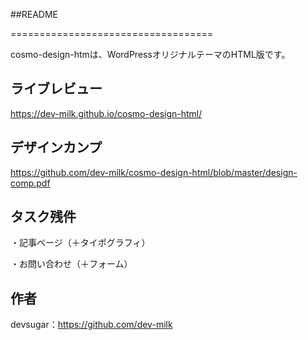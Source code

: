##README

===================================

 cosmo-design-htmは、WordPressオリジナルテーマのHTML版です。

ライブレビュー
--------------

https://dev-milk.github.io/cosmo-design-html/

デザインカンプ
--------------------------
https://github.com/dev-milk/cosmo-design-html/blob/master/design-comp.pdf


タスク残件
--------------------------

・記事ページ（＋タイポグラフィ）

・お問い合わせ（＋フォーム）

作者
------
devsugar：https://github.com/dev-milk


